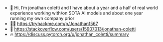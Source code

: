 - 👋 Hi, I’m jonathan coletti and I have about a year and a half of real world experience working with/on SOTA AI models and about one year running my own company prior
- 🕵️‍♂️ https://tryhackme.com/p/Jonathan1567
- 💬 https://stackoverflow.com/users/15907013/jonathan-coletti
- 🔥 https://discuss.pytorch.org/u/jonathan_coletti/summary
